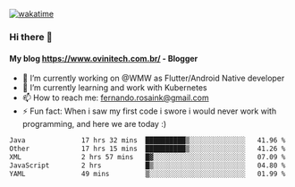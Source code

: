 [![wakatime](https://wakatime.com/badge/user/d5892087-17e6-46ab-8384-91a71a9b88d8.svg)](https://wakatime.com/@d5892087-17e6-46ab-8384-91a71a9b88d8)
### Hi there 👋

#### My blog https://www.ovinitech.com.br/ - Blogger

- 🔭 I’m currently working on @WMW as Flutter/Android Native developer
- 🌱 I’m currently learning and work with Kubernetes
- 📫 How to reach me: fernando.rosaink@gmail.com 
- ⚡ Fun fact: When i saw my first code i swore i would never work with programming, and here we are today :)

<!--START_SECTION:waka-->

```txt
Java              17 hrs 32 mins  ██████████▒░░░░░░░░░░░░░░   41.96 %
Other             17 hrs 15 mins  ██████████▒░░░░░░░░░░░░░░   41.26 %
XML               2 hrs 57 mins   █▓░░░░░░░░░░░░░░░░░░░░░░░   07.09 %
JavaScript        2 hrs           █▒░░░░░░░░░░░░░░░░░░░░░░░   04.80 %
YAML              49 mins         ▒░░░░░░░░░░░░░░░░░░░░░░░░   01.99 %
```

<!--END_SECTION:waka-->
